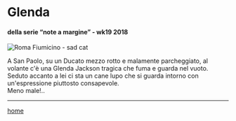 ﻿
# Glenda  

#### della serie “note a margine” - wk19 2018  
![](https://drive.google.com/uc?id=1-K7KIKWOBIwonlVX_sO6MAz8K9JqrHIz "Roma Fiumicino - sad cat")  
<!--- interaret016.png --->  
 
A San Paolo, su un Ducato mezzo rotto e malamente parcheggiato, al volante c'è una Glenda Jackson tragica che fuma e guarda nel vuoto.  
Seduto accanto a lei ci sta un cane lupo che si guarda intorno con un'espressione piuttosto consapevole.  
Meno male!..  

---  
[home](/interarete.md)    

